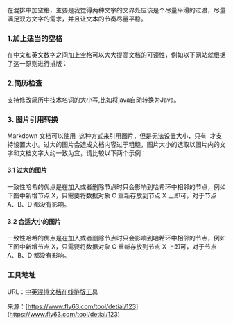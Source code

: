 在混排中加空格，主要是我觉得两种文字的交界处应该是个尽量平滑的过渡，尽量满足双方文字的需求，并且让文本的节奏尽量平稳。

### 1.加上适当的空格
在中文和英文数字之间加上空格可以大大提高文档的可读性，例如以下网站就根据了这一原则进行排版：

### 2.简历检查
支持修改简历中技术名词的大小写,比如将java自动转换为Java。

### 3. 图片引用转换
Markdown 文档可以使用 ![]() 这种方式来引用图片，但是无法设置大小，只有 <img src="" width=""/> 才支持设置大小。过大的图片会造成文档内容过于粗糙，图片大小的选取以图片内的文字和文档文字大约一致为宜，请比较以下两个示例：

#### 3.1 过大的图片
一致性哈希的优点是在加入或者删除节点时只会影响到哈希环中相邻的节点，例如下图中新增节点 X，只需要将数据对象 C 重新存放到节点 X 上即可，对于节点 A、B、D 都没有影响。

#### 3.2 合适大小的图片
一致性哈希的优点是在加入或者删除节点时只会影响到哈希环中相邻的节点，例如下图中新增节点 X，只需要将数据对象 C 重新存放到节点 X 上即可，对于节点 A、B、D 都没有影响。

### 工具地址
URL：[中英混排文档在线排版工具](https://www.fly63.com/tool/text-ench/)

来源：[https://www.fly63.com/tool/detial/123](https://www.fly63.com/tool/detial/123)
